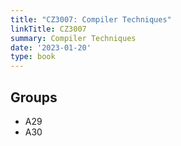```yaml
---
title: "CZ3007: Compiler Techniques"
linkTitle: CZ3007
summary: Compiler Techniques
date: '2023-01-20'
type: book
---
```


## Groups

* A29
* A30